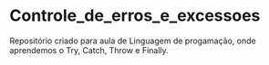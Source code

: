 # Controle_de_erros_e_excessoes
Repositório criado para aula de Linguagem de progamação, onde aprendemos o Try, Catch, Throw e Finally.
